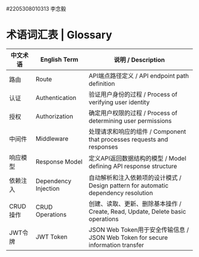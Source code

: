#2205308010313 李念毅
# 术语词汇表 | Glossary

| 中文术语 | English Term | 说明 / Description |
|----------|--------------|--------------------|
| 路由 | Route | API端点路径定义 / API endpoint path definition |
| 认证 | Authentication | 验证用户身份的过程 / Process of verifying user identity |
| 授权 | Authorization | 确定用户权限的过程 / Process of determining user permissions |
| 中间件 | Middleware | 处理请求和响应的组件 / Component that processes requests and responses |
| 响应模型 | Response Model | 定义API返回数据结构的模型 / Model defining API response structure |
| 依赖注入 | Dependency Injection | 自动解析和注入依赖项的设计模式 / Design pattern for automatic dependency resolution |
| CRUD操作 | CRUD Operations | 创建、读取、更新、删除基本操作 / Create, Read, Update, Delete basic operations |
| JWT令牌 | JWT Token | JSON Web Token用于安全传输信息 / JSON Web Token for secure information transfer |


